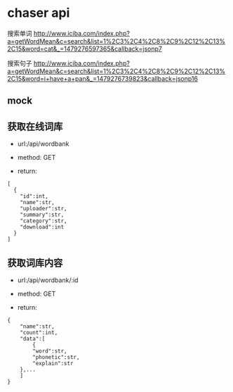 # chaser api
搜索单词
http://www.iciba.com/index.php?a=getWordMean&c=search&list=1%2C3%2C4%2C8%2C9%2C12%2C13%2C15&word=cat&_=1479276597365&callback=jsonp7

搜索句子
http://www.iciba.com/index.php?a=getWordMean&c=search&list=1%2C3%2C4%2C8%2C9%2C12%2C13%2C15&word=i+have+a+pan&_=1479276739823&callback=jsonp16

## mock

## 获取在线词库
- url:/api/wordbank
- method: GET

- return:

```
[
  {
    "id":int,
    "name":str,
    "uploader":str,
    "summary":str,
    "category":str,
    "download":int
  }
]
```

## 获取词库内容
- url:/api/wordbank/:id
- method: GET

- return:

```
{
    "name":str,
    "count":int,
    "data":[
    	{
	    "word":str,
	    "phonetic":str,
	    "explain":str		
	},...
    ]
}
```
